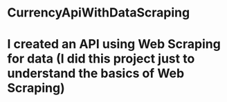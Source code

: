 # CurrencyApiWithDataScraping
# I created an API using Web Scraping for data (I did this project just to understand the basics of Web Scraping)
